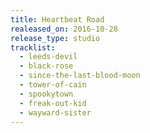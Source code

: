 ```yaml
---
title: Heartbeat Road
realeased_on: 2016-10-28
release_type: studio
tracklist:
  - leeds-devil
  - black-rose
  - since-the-last-blood-moon
  - tower-of-cain
  - spookytown
  - freak-out-kid
  - wayward-sister
---
```

